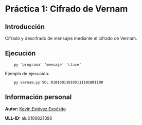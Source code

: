 # Práctica 1: Cifrado de Vernam

## Introducción

Cifrado y descifrado de mensajes mediante el cifrado de Vernam.

## Ejecución

~~~
    py 'programa' 'mensaje' 'clave'
~~~

Ejemplo de ejecución:

~~~
    py vernam.py SOL 010100110100111101001100
~~~

## Información personal

**Autor:** [Kevin Estévez Expósito](https://alu0100821390.github.io/)

**ULL-ID:** alu0100821390
